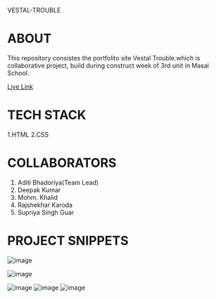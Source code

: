 VESTAL-TROUBLE

# ABOUT 
This repository consistes the portfolito site Vestal Trouble.which is collaborative project, build during construct week of 3rd unit in Masai School. 

<a href="https://vestal-trouble.netlify.app/">Live Link</a>

# TECH STACK
 1.HTML
 2.CSS
# COLLABORATORS
 1. Aditi Bhadoriya(Team Lead)
 2. Deepak Kumar
 3. Mohm. Khalid
 4. Rajshekhar Karoda
 5. Supriya Singh Guar

 # PROJECT SNIPPETS

![image](https://github.com/aditi-keerti/vestal-trouble-683/assets/76037392/500f6a4e-dec4-44b2-a02d-5701bd020b45)

 ![image](https://github.com/aditi-keerti/vestal-trouble-683/assets/76037392/88324b97-987a-46a3-a057-235138c3188f)

![image](https://github.com/aditi-keerti/vestal-trouble-683/assets/76037392/2686645a-b8fe-46c8-bb58-77b22ef8d88c)
![image](https://github.com/aditi-keerti/vestal-trouble-683/assets/76037392/fa096a3b-289e-4ad7-accb-d409a98621b2)
![image](https://github.com/aditi-keerti/vestal-trouble-683/assets/76037392/7ecf0db0-3e80-4849-b2af-2edb486173b4)

 
